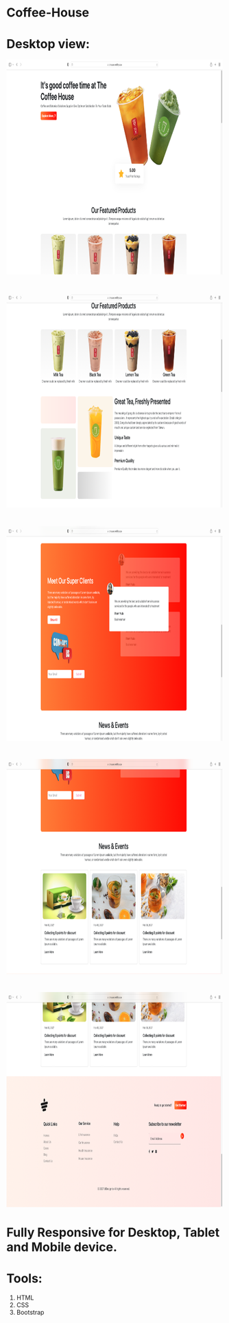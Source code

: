 # Coffee-House

# Desktop view:

<img src="https://github.com/selim121/Coffee-House/blob/main/images/webview/desktop/1.png" width="900" height="500">

# 

<img src="https://github.com/selim121/Coffee-House/blob/main/images/webview/desktop/2.png" width="900" height="500">

#

<img src="https://github.com/selim121/Coffee-House/blob/main/images/webview/desktop/3.png" width="900" height="500">

#

<img src="https://github.com/selim121/Coffee-House/blob/main/images/webview/desktop/4.png" width="900" height="500">

#

<img src="https://github.com/selim121/Coffee-House/blob/main/images/webview/desktop/5.png" width="900" height="500">

#

# Fully Responsive for Desktop, Tablet and Mobile device.

# Tools:
1. HTML
2. CSS
3. Bootstrap
